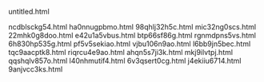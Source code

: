 untitled.html

ncdblsckg54.html
ha0nnugpbmo.html
98qhlj32h5c.html
mic32ng0scs.html
22mhk0g8doo.html
e42u1a5vbus.html
btp66sf86g.html
rgnmdpns5vs.html
6h830hp535g.html
pf5v5sekiao.html
vjbu106n9ao.html
l6bb9jn5bec.html
tqc9aacptk8.html
riqrcu4e9ao.html
ahqn5s7ji3k.html
mkj9ilvtpj.html
qqshqlv857o.html
l40nhmutif4.html
6v3qsert0cg.html
j4ekiiu6714.html
9anjvcc3ks.html